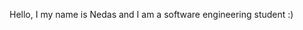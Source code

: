 Hello, I my name is Nedas and I am a software engineering student :)
<!---
Nedas1123/Nedas1123 is a ✨ special ✨ repository because its `README.md` (this file) appears on your GitHub profile.
You can click the Preview link to take a look at your changes.
--->
